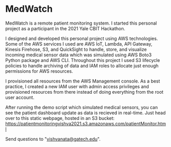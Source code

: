 # MedWatch
MedWatch is a remote patient monitoring system. I started this personal project as a participant in the 2021 Yale CBIT Hackathon.

I designed and developed this personal project using AWS technologies. Some of the AWS services I used are AWS IoT, Lambda, API Gateway, Kinesis Firehose, S3, and QuickSight to handle, store, and visualize incoming medical sensor data which was simulated using AWS Boto3 Python package and AWS CLI. Throughout this project I used S3 lifecycle policies to handle archiving of data and IAM roles to allocate just enough permissions for AWS resources. 

I provisioned all resources from the AWS Management console. As a best practice, I created a new IAM user with admin access privileges and provisioned resources from there instead of doing everything from the root user account. 

After running the demo script which simulated medical sensors, you can see the patient dashboard update as data is recieved in real-time. Just head over to this static webpage, hosted in an S3 bucket: https://patientmonitoringvishva2021.s3.amazonaws.com/patientMonitor.html

Send questions to "vishvanata@gatech.edu".
